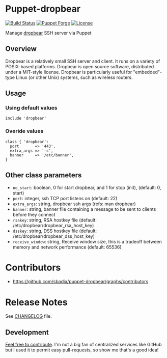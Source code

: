 # Puppet-dropbear

[![Build Status](https://travis-ci.org/sbadia/puppet-dropbear.png?branch=master)](https://travis-ci.org/sbadia/puppet-dropbear)
[![Puppet Forge](http://img.shields.io/puppetforge/v/sbadia/dropbear.svg)](https://forge.puppetlabs.com/sbadia/dropbear)
[![License](http://img.shields.io/:license-gpl3-blue.svg)](http://www.gnu.org/licenses/gpl-3.0.html)

Manage [dropbear](https://matt.ucc.asn.au/dropbear/dropbear.html) SSH server via Puppet

## Overview

Dropbear is a relatively small SSH server and client. It runs on a variety of POSIX-based platforms. Dropbear is open source software, distributed under a MIT-style license. Dropbear is particularly useful for "embedded"-type Linux (or other Unix) systems, such as wireless routers.

## Usage

### Using default values

```puppet
include 'dropbear'
```

### Overide values

```puppet
class { 'dropbear':
  port       => '443',
  extra_args => '-s',
  banner     => '/etc/banner',
}
```

## Other class parameters

* `no_start`: boolean, 0 for start dropbear, and 1 for stop (init), (default: 0, start)
* `port`: integer, ssh TCP port listens on (default: 22)
* `extra_args`: string, dropbear ssh args (refs: man dropbear)
* `banner`: string, banner file containing a message to be sent to clients before they connect
* `rsakey`: string, RSA hostkey file (default: /etc/dropbear/dropbear\_rsa\_host\_key)
* `dsskey`: string, DSS hostkey file (default: /etc/dropbear/dropbear\_dss\_host\_key)
* `receive_window`: string, Receive window size, this is a tradeoff between memory and network performance (default: 65536)

# Contributors

* https://github.com/sbadia/puppet-dropbear/graphs/contributors

# Release Notes

See [CHANGELOG](https://github.com/sbadia/puppet-dropbear/blob/master/CHANGELOG.md) file.

## Development

[Feel free to contribute](https://github.com/sbadia/puppet-dropbear/). I'm not a big fan of centralized services like GitHub but I used it to permit easy pull-requests, so show me that's a good idea!
